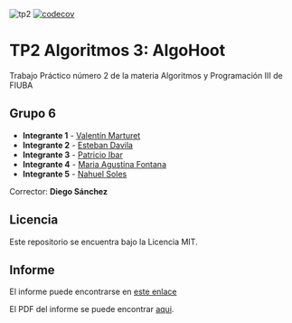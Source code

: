 ![tp2](https://github.com/fiuba/algo3_proyecto_base_tp2/actions/workflows/build.yml/badge.svg) [![codecov](https://codecov.io/gh/fiuba/algo3_proyecto_base_tp2/branch/master/graph/badge.svg)](https://codecov.io/gh/fiuba/algo3_proyecto_base_tp2)

# TP2 Algoritmos 3: AlgoHoot 

Trabajo Práctico número 2 de la materia Algoritmos y Programación III de FIUBA

## Grupo 6

* **Integrante 1** - [Valentín Marturet](https://github.com/ValentinMarturet)
* **Integrante 2** - [Esteban Davila](https://github.com/Estebandavila98)
* **Integrante 3** - [Patricio Ibar](https://github.com/patricioibar)
* **Integrante 4** - [Maria Agustina Fontana](https://github.com/agusfffff)
* **Integrante 5** - [Nahuel Soles](https://github.com/Nahu2412)


Corrector: **Diego Sánchez**

## Licencia

Este repositorio se encuentra bajo la Licencia MIT.

## Informe

El informe puede encontrarse en [este enlace](https://es.overleaf.com/read/zzttxpfxgpbh#42b585)

El PDF del informe se puede encontrar [aqui](TP2-AlgoHoot-Grupo06.pdf).

